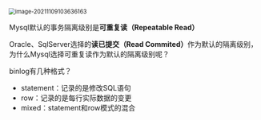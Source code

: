 <img src="/Users/yangli/Library/Application Support/typora-user-images/image-20211109103636163.png" alt="image-20211109103636163" style="zoom:80%;margin-left:-1px" />

Mysql默认的事务隔离级别是<strong>可重复读（Repeatable Read）</strong>

Oracle、SqlServer选择的<strong>读已提交（Read Commited）</strong>作为默认的隔离级别，为什么Mysql选择可重复读作为默认的隔离级别呢？



binlog有几种格式？

* statement：记录的是修改SQL语句
* row：记录的是每行实际数据的变更
* mixed：statement和row模式的混合

